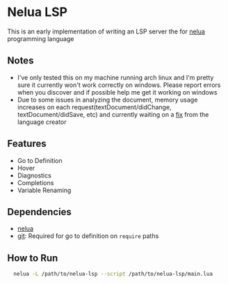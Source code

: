 # Nelua LSP

This is an early implementation of writing an LSP server the for [nelua](https://nelua.io) programming language

## Notes
- I've only tested this on my machine running arch linux and I'm pretty sure it currently won't work correctly on windows. Please report errors when you discover and if possible help me get it working on windows
- Due to some issues in analyzing the document, memory usage increases on each request(textDocument/didChange, textDocument/didSave, etc) and currently waiting on a [fix](https://github.com/edubart/nelua-lang/issues/282) from the language creator

## Features

- Go to Definition
- Hover
- Diagnostics
- Completions
- Variable Renaming

## Dependencies
- [nelua](https://nelua.io)
- [git](https://git-scm.com): Required for go to definition on `require` paths

## How to Run
```sh
  nelua -L /path/to/nelua-lsp --script /path/to/nelua-lsp/main.lua
```

